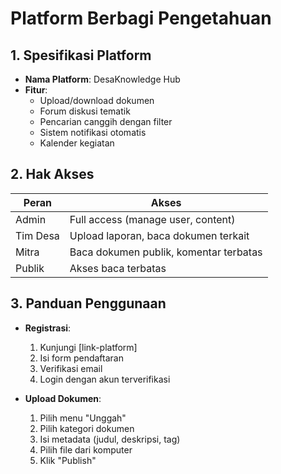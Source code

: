 # Platform Berbagi Pengetahuan

## 1. Spesifikasi Platform

- **Nama Platform**: DesaKnowledge Hub
- **Fitur**:
  - Upload/download dokumen
  - Forum diskusi tematik
  - Pencarian canggih dengan filter
  - Sistem notifikasi otomatis
  - Kalender kegiatan

## 2. Hak Akses

| Peran | Akses |
|-------|-------|
| Admin | Full access (manage user, content) |
| Tim Desa | Upload laporan, baca dokumen terkait |
| Mitra | Baca dokumen publik, komentar terbatas |
| Publik | Akses baca terbatas |

## 3. Panduan Penggunaan

- **Registrasi**:
  1. Kunjungi [link-platform]
  2. Isi form pendaftaran
  3. Verifikasi email
  4. Login dengan akun terverifikasi

- **Upload Dokumen**:
  1. Pilih menu "Unggah"
  2. Pilih kategori dokumen
  3. Isi metadata (judul, deskripsi, tag)
  4. Pilih file dari komputer
  5. Klik "Publish"
